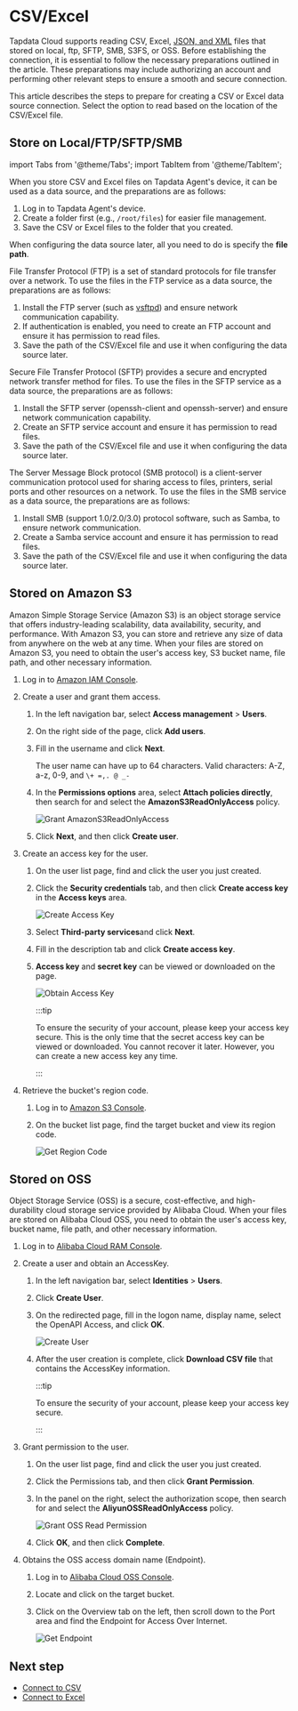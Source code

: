 # CSV/Excel

Tapdata Cloud supports reading CSV, Excel, [JSON, and XML](../alpha/json-and-xml.md) files that stored on local, ftp, SFTP, SMB, S3FS, or OSS. Before establishing the connection, it is essential to follow the necessary preparations outlined in the article. These preparations may include authorizing an account and performing other relevant steps to ensure a smooth and secure connection.

This article describes the steps to prepare for creating a CSV or Excel data source connection. Select the option to read based on the location of the CSV/Excel file.

## Store on Local/FTP/SFTP/SMB

import Tabs from '@theme/Tabs';
import TabItem from '@theme/TabItem';

<Tabs className="unique-tabs">
   <TabItem value="local" label="Loca">

<p>When you store CSV and Excel files on Tapdata Agent's device, it can be used as a data source, and the preparations are as follows: </p>
  <ol>
   <li>Log in to Tapdata Agent's device. </li>
   <li>Create a folder first (e.g., <code>/root/files</code>) for easier file management. </li>
   <li>Save the CSV or Excel files to the folder that you created. </li>
  </ol>
  <p>When configuring the data source later, all you need to do is specify the <strong>file path</strong>. </p>

</TabItem>
   <TabItem value="ftp" label="FTP">
    <p>File Transfer Protocol (FTP) is a set of standard protocols for file transfer over a network. To use the files in the FTP service as a data source, the preparations are as follows: </p>
  <ol>
   <li>Install the FTP server (such as <a href="https://security.appspot.com/vsftpd.html">vsftpd</a>) and ensure network communication capability. </li>
   <li>If authentication is enabled, you need to create an FTP account and ensure it has permission to read files. </li>
   <li>Save the path of the CSV/Excel file and use it when configuring the data source later. </li>
  </ol>

</TabItem>
   <TabItem value="sftp" label="SFTP">
   <p>Secure File Transfer Protocol (SFTP) provides a secure and encrypted network transfer method for files. To use the files in the SFTP service as a data source, the preparations are as follows: </p>
  <ol>
   <li>Install the SFTP server (openssh-client and openssh-server) and ensure network communication capability. </li>
   <li>Create an SFTP service account and ensure it has permission to read files. </li>
   <li>Save the path of the CSV/Excel file and use it when configuring the data source later. </li>
  </ol>

</TabItem>
   <TabItem value="smb" label="SMB">
   <p>The Server Message Block protocol (SMB protocol) is a client-server communication protocol used for sharing access to files, printers, serial ports and other resources on a network. To use the files in the SMB service as a data source, the preparations are as follows: </p>
  <ol>
   <li>Install SMB (support 1.0/2.0/3.0) protocol software, such as Samba, to ensure network communication. </li>
   <li>Create a Samba service account and ensure it has permission to read files. </li>
   <li>Save the path of the CSV/Excel file and use it when configuring the data source later. </li>
  </ol>

</TabItem>
  </Tabs>




## Stored on Amazon S3

Amazon Simple Storage Service (Amazon S3) is an object storage service that offers industry-leading scalability, data availability, security, and performance. With Amazon S3, you can store and retrieve any size of data from anywhere on the web at any time. When your files are stored on Amazon S3, you need to obtain the user's access key, S3 bucket name, file path, and other necessary information.

1. Log in to [Amazon IAM Console](https://console.aws.amazon.com/iamv2/home?#/home).

2. Create a user and grant them access.

   1. In the left navigation bar, select **Access management** > **Users**.

   2. On the right side of the page, click **Add users**.

   3. Fill in the username and click **Next**.

      The user name can have up to 64 characters. Valid characters: A-Z, a-z, 0-9, and `\+ =,. @ _-`

   4. In the **Permissions options** area, select **Attach policies directly**, then search for and select the **AmazonS3ReadOnlyAccess** policy.

      ![Grant AmazonS3ReadOnlyAccess](../../../images/grant_s3_read.png)

   5. Click **Next**, and then click **Create user**.

3. Create an access key for the user.

   1. On the user list page, find and click the user you just created.

   2. Click the **Security credentials** tab, and then click **Create access key** in the **Access keys** area.

      ![Create Access Key](../../../images/create_s3_ak.png)

   3. Select **Third-party services**and click **Next**.

   4. Fill in the description tab and click **Create access key**.

   5. **Access key** and **secret key** can be viewed or downloaded on the page.

      ![Obtain Access Key](../../../images/obtain_s3_ak.png)

      :::tip

      To ensure the security of your account, please keep your access key secure. This is the only time that the secret access key can be viewed or downloaded. You cannot recover it later. However, you can create a new access key any time.

      :::

4. Retrieve the bucket's region code.

   1. Log in to [Amazon S3 Console](https://console.aws.amazon.com/s3/buckets).

   2. On the bucket list page, find the target bucket and view its region code.

      ![Get Region Code](../../../images/obtain_s3_region.png)



## Stored on OSS

Object Storage Service (OSS) is a secure, cost-effective, and high-durability cloud storage service provided by Alibaba Cloud. When your files are stored on Alibaba Cloud OSS, you need to obtain the user's access key, bucket name, file path, and other necessary information.

1. Log in to [Alibaba Cloud RAM Console](https://ram.console.aliyun.com/).

2. Create a user and obtain an AccessKey.

   1. In the left navigation bar, select **Identities** > **Users**.

   2. Click **Create User**.

   3. On the redirected page, fill in the logon name, display name, select the OpenAPI Access, and click **OK**.

      ![Create User](../../../images/create_aliyun_user.png)

   4. After the user creation is complete, click **Download CSV file** that contains the AccessKey information.

      :::tip

      To ensure the security of your account, please keep your access key secure.

      :::

3. Grant permission to the user.

   1. On the user list page, find and click the user you just created.

   2. Click the Permissions tab, and then click **Grant Permission**.

   3. In the panel on the right, select the authorization scope, then search for and select the **AliyunOSSReadOnlyAccess** policy.

      ![Grant OSS Read Permission](../../../images/grant_oss_read.png)

   4. Click **OK**, and then click **Complete**.

4. Obtains the OSS access domain name (Endpoint).

   1. Log in to [Alibaba Cloud OSS Console](https://oss.console.aliyun.com/bucket/).

   2. Locate and click on the target bucket.

   3. Click on the Overview tab on the left, then scroll down to the Port area and find the Endpoint for Access Over Internet.

      ![Get Endpoint](../../../images/obtain_oss_endpoint.png)





## Next step

* [Connect to CSV](../../../user-guide/connect-database/beta/connect-csv.md)
* [Connect to Excel](../../../user-guide/connect-database/beta/connect-excel.md)
